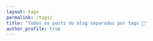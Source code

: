 ```yaml
---
layout: tags
permalink: /tags/
title: "Todos os posts do blog separados por tags 🔖"
author_profile: true
---
```

